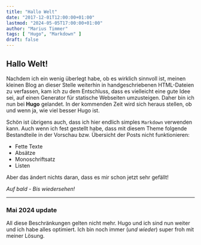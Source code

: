 ```yaml
---
title: "Hallo Welt"
date: "2017-12-01T12:00:00+01:00"
lastmod: "2024-05-05T17:00:00+01:00"
author: "Marius Timmer"
tags: [ "Hugo", "Markdown" ]
draft: false
---
```


## Hallo Welt!
Nachdem ich ein wenig überlegt habe, ob es wirklich sinnvoll ist, meinen kleinen Blog an dieser Stelle weiterhin in handgeschriebenen HTML-Dateien zu verfassen, kam ich zu dem Entschluss, dass es vielleicht eine gute Idee sei, auf einen Generator für statische Webseiten umzusteigen. Daher bin ich nun bei **Hugo** gelandet. In der kommenden Zeit wird sich heraus stellen, ob und wenn ja, wie viel besser Hugo ist.

Schön ist übrigens auch, dass ich hier endlich simples `Markdown` verwenden kann. Auch wenn ich fest gestellt habe, dass mit diesem Theme folgende Bestandteile in der Vorschau bzw. Übersicht der Posts nicht funktionieren:

 * Fette Texte
 * Absätze
 * Monoschriftsatz
 * Listen

Aber das ändert nichts daran, dass es mir schon jetzt sehr gefällt!

*Auf bald - Bis wiedersehen!*

---

### Mai 2024 update
All diese Beschränkungen gelten nicht mehr. Hugo und ich sind nun weiter
und ich habe alles optimiert. Ich bin noch immer (_und wieder_) super
froh mit meiner Lösung.

